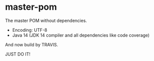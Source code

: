 master-pom
==========

The master POM without dependencies.

 * Encoding: UTF-8
 * Java 14 (JDK 14 compiler and all dependencies like code coverage)

And now build by TRAVIS.

JUST DO IT!

